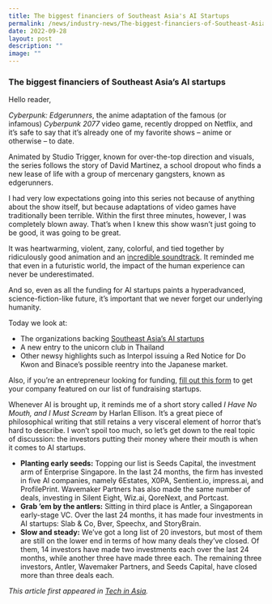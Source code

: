 ```yaml
---
title: The biggest financiers of Southeast Asia's AI Startups
permalink: /news/industry-news/The-biggest-financiers-of-Southeast-Asias-AI-Startups/
date: 2022-09-28
layout: post
description: ""
image: ""
---
```

### The biggest financiers of Southeast Asia’s AI startups



Hello reader,

_Cyberpunk: Edgerunners_, the anime adaptation of the famous (or infamous) _Cyberpunk 2077_ video game, recently dropped on Netflix, and it’s safe to say that it’s already one of my favorite shows – anime or otherwise – to date.

Animated by Studio Trigger, known for over-the-top direction and visuals, the series follows the story of David Martinez, a school dropout who finds a new lease of life with a group of mercenary gangsters, known as edgerunners.


I had very low expectations going into this series not because of anything about the show itself, but because adaptations of video games have traditionally been terrible. Within the first three minutes, however, I was completely blown away. That’s when I knew this show wasn’t just going to be good, it was going to be great.

It was heartwarming, violent, zany, colorful, and tied together by ridiculously good animation and an [incredible soundtrack](https://www.youtube.com/watch?v=gzbLODUb1sA). It reminded me that even in a futuristic world, the impact of the human experience can never be underestimated.

And so, even as all the funding for AI startups paints a hyperadvanced, science-fiction-like future, it’s important that we never forget our underlying humanity.

Today we look at:

*   The organizations backing [Southeast Asia’s AI startups](https://www.techinasia.com/top-sea-investors-ai?utm_source=article&utm_medium=website&utm_campaign=growth-newsletter-769705)
*   A new entry to the unicorn club in Thailand
*   Other newsy highlights such as Interpol issuing a Red Notice for Do Kwon and Binace’s possible reentry into the Japanese market.

Also, if you’re an entrepreneur looking for funding, [fill out this form](https://docs.google.com/forms/d/e/1FAIpQLSe4RRRMpcl5wgqYekUofABnqWwrUcDxbLY8TYyw3XOvlgVW2w/viewform?goal=0_1810bc7ed7-d4b09e53d4-55053234&mc_cid=d4b09e53d4&mc_eid=c7181df76a) to get your company featured on our list of fundraising startups.


Whenever AI is brought up, it reminds me of a short story called _I Have No Mouth, and I Must Scream_ by Harlan Ellison. It’s a great piece of philosophical writing that still retains a very visceral element of horror that’s hard to describe. I won’t spoil too much, so let’s get down to the real topic of discussion: the investors putting their money where their mouth is when it comes to AI startups.

*   **Planting early seeds:** Topping our list is Seeds Capital, the investment arm of Enterprise Singapore. In the last 24 months, the firm has invested in five AI companies, namely 6Estates, X0PA, Sentient.io, impress.ai, and ProfilePrint. Wavemaker Partners has also made the same number of deals, investing in Silent Eight, Wiz.ai, QoreNext, and Portcast.
*   **Grab ’em by the antlers:** Sitting in third place is Antler, a Singaporean early-stage VC. Over the last 24 months, it has made four investments in AI startups: Slab & Co, Bver, Speechx, and StoryBrain.
*   **Slow and steady:** We’ve got a long list of 20 investors, but most of them are still on the lower end in terms of how many deals they’ve closed. Of them, 14 investors have made two investments each over the last 24 months, while another three have made three each. The remaining three investors, Antler, Wavemaker Partners, and Seeds Capital, have closed more than three deals each.

*This article first appeared in [Tech in Asia](https://www.techinasia.com/biggest-financiers-southeast-asias-ai-startups).*

